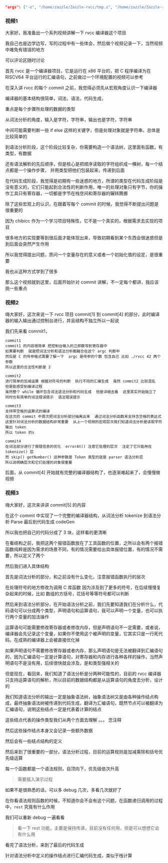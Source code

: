 ```json
"args": ["-o", "/home/zazzle/Zazzle-rvcc/tmp.s", "/home/zazzle/Zazzle-rvcc/tmp.c"],
```



### 视频1

大家好，我准备出一个系列视频讲解一下 rvcc 编译器这个项目

我自己也是边学边写，写的过程中有一些体会，然后做个视频记录一下，当然视频中难免有错误的地方

可以评论区随时讨论





首先 rvcc 是一个编译器项目，它是运行在 x86 平台的，把 C 程序编译为在 RISCV64 平台运行的汇编语句，之前做过一个环境配置的视频可以参考



在深入讲 rvcc 的每个 commit 之前，我觉得必须先从宏观角度认识一下编译器



编译器的基本结构很简单，词法，语法，代码生成，

重点是每个步骤所处理的数据的类型



从词法分析的角度，输入是字符，字符串，输出也是字符，字符串

中间可能需要判断一些 if else 这样的关键字，但是处理对象就是字符串，总体是比较简单的



到语法分析阶段，这个阶段比较复杂，你需要构造一个语法树，这里面有函数，有类型，有数据

还有语法解析的先后顺序，但是核心是把顺序读取的字符组织成一棵树，每一个结点都是一个操作步骤， 并用类型把他们包装起来，传递到后面



在代码生成阶段，我觉得是初期有一些迷惑的地方，所谓的类型在代码生成阶段是没有意义的，它们只能起到合法性的判断作用，唯一的处理对象只有字节，你的操作工具只有寄存器，一切都是字节在栈空间和寄存器的辗转腾挪



除了这些宏观上的认识，在跟着写每个 commit 的时候，我觉得不断提出问题是很重要的

因为 chibicc 作为一个学习项目特殊性，它不是一个真实的，根据需求去实现的项目

很多地方的实现要等到很后面才能体现出来，导致初期看到某个东西会很迷惑但是到后面会突然产生作用

所以我觉得提出问题，质问一个变量存在的意义或者一个初始化值的设定，是很重要

我也从这种方式学到了很多



那么这个视频就到这里，后面开始针对 commit 讲解，不一定每个都讲，我应该挑一些重点



### 视频2

嗨大家好，这次来说一下 rvcc 项目 commit[1] 到 commit[4] 的部分，此时编译器的输入输出通过控制台进行，并且结构不独立所以一起说



我们先来看 commit1，

```
commit1
commit1 的内容很简单 把控制台输入的立即数写到寄存器中
如果要判断  就是把词法分析和语法分析都融合在这个 argc 判断中
然后是 C 的传参格式需要了解一下  argc 是传参的个数 包含自己 比如 ./rvcc 42 两个参数
所以这里的合法性判断是 2

commit2
进行简单的加减运算 根据对符号的判断  执行不同的汇编生成  虽然 commit2 比较混乱  但是能感受到编译过程
虽然整个 while 循环包含词法语法分析和代码生成  但是详细去看  这里其实开始独立了
同时也有简单的词法错误提示  语法错误提示

commit3
支持带空格的运算式的编译
在这次的 commit 中首次把词法分析部分抽离出来  通过词法分析函数来支持含空格的表达式
这里针对词法分析的数据结构非常重要  从上一个视频的宏观层次我们知道词法分析是读取字符输出 token
所以 token 的s

commit4
在词法部分进行了报错信息的优化  errorAt() 注意它处理的层次  注定了它只能用在 tokenize() 层
而 skip() getNumber() 这种参数是 Token 类型的就是 parser 语法分析层
所以说明确层次和它们处理的对象很重要
```

后面，从 commit[4] 开始就有完整的编译器结构了，也逐渐难起来了，会慢慢做视频



### 视频3

嗨大家好，这次来讲讲 commit[5] 的内容

在这个 commit 中实现了一个完整的编译器结构，从词法分析 tokenize 到语法分析 Parse 最后到代码生成 codeGen

所以我也把自己的代码分成了 3 块，这样看的更清晰



在看结构之前，我把这两个报错函数放在了工具函数的位置，之所以会有两个报错函数纯粹是因为需求的场景不同，有的情况需要给出具体报错位置，有的情况不需要，所以定义了两个



然后我们进入具体结构



首先是词法分析的部分，和之前没有什么变化，注意报错函数执行的层次

在处理符号的地方修改为调用 C 库函数  因为涉及到了更多的符号，在后续慢慢复杂起来的时候，比如 数组的方括号，花括号等等符号都可以判断



然后来到语法分析部分，在开始语法分析之前，我们先要知道我们在分析什么，代码语句可以分成两个类型，声明语句和运算语句，我可以声明一个变量，也可以执行两个变量的加法操作

运算语句可能需要修改寄存器或者修改内存，但是声明语句不一定需要，或者说，编译器会先记录这个变量，如果你不使用这个被声明的变量，它其实只是一行死代码，在成熟的编译器上会被直接优化掉



如果声明语句不需要修改寄存器或者内存，那么声明语句是无法被翻译到汇编语句的，因为汇编语句一定是计算语句，对寄存器和内存进行各种各样的操作，当然声明语句不是没有用，后续很快就会涉及，是和类型强相关的



但是现在，看回来，我们知道了语法分析是分两种可能性的，目前的 rvcc 编译器只支持运算语句的解析，所以目前的数据结构都是从运算语句的角度去分析，设计的



我们知道语法分析的输出一定是抽象语法树，抽象语法树又是由各种操作结点构成，最终抽象语法树被传递到代码生成，翻译为汇编语句，既然节点可以被翻译为汇编语句，说明这些结点一定是代表着计算的结点

这些结点代表的操作类型我们从两个方面去理解 。。。 念注释



然后这些操作结点本身又会记录一些额外数据

然后会有一些结点结构的定义



然后来到了很重要的一部分，语法分析过程，目前的运算规则是加减乘除和括号优先级运算

每一个函数都是一个语法规则，自顶向下，优先级依次升高

> 需要插入演示过程

如果不是很熟悉的话，可以多 debug 几次，多看几次就好了



在你看语法规则函数的时候，不知道你会不会有这个问题，在函数递归调用的过程中，`rest` 究竟有什么作用

我们可以重新 debug 一遍看看

> 看一下 rest 功能，主要是保持传递，目前没有任何用，但是可以想想它会有什么用



看完了语法分析，来到了最后的代码生成

针对语法分析中定义的操作结点进行汇编代码生成，类似于栈计算